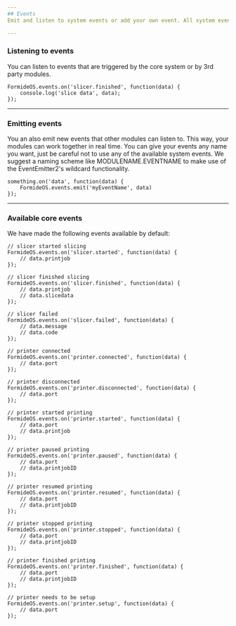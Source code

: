 ```yaml
---
## Events
Emit and listen to system events or add your own event. All system events are automatically forwarded to any connected local or cloud websocket connection as well.

---
```

### Listening to events
You can listen to events that are triggered by the core system or by 3rd party modules.

```
FormideOS.events.on('slicer.finished', function(data) {
    console.log('slice data', data);
});
```

---
### Emitting events
You an also emit new events that other modules can listen to. This way, your modules can work together in real time. You can give your events any name you want, just be careful not to use any of the available system events. We suggest a naming scheme like MODULENAME.EVENTNAME to make use of the EventEmitter2's wildcard functionality.

```
something.on('data', function(data) {
    FormideOS.events.emit('myEventName', data)
});
```

---
### Available core events
We have made the following events available by default:

```
// slicer started slicing
FormideOS.events.on('slicer.started', function(data) {
    // data.printjob
});

// slicer finished slicing
FormideOS.events.on('slicer.finished', function(data) {
    // data.printjob
    // data.slicedata
});

// slicer failed
FormideOS.events.on('slicer.failed', function(data) {
    // data.message
    // data.code
});

// printer connected
FormideOS.events.on('printer.connected', function(data) {
    // data.port
});

// printer disconnected
FormideOS.events.on('printer.disconnected', function(data) {
    // data.port
});

// printer started printing
FormideOS.events.on('printer.started', function(data) {
    // data.port
    // data.printjob
});

// printer paused printing
FormideOS.events.on('printer.paused', function(data) {
    // data.port
    // data.printjobID
});

// printer resumed printing
FormideOS.events.on('printer.resumed', function(data) {
    // data.port
    // data.printjobID
});

// printer stopped printing
FormideOS.events.on('printer.stopped', function(data) {
    // data.port
    // data.printjobID
});

// printer finished printing
FormideOS.events.on('printer.finished', function(data) {
    // data.port
    // data.printjobID
});

// printer needs to be setup
FormideOS.events.on('printer.setup', function(data) {
    // data.port
});
```